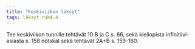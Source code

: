 ```yaml
---
title: "Keskiviikon läksyt"
tags: läksyt rub4.4
---
```


Tee keskiviikon tunnille tehtävät 10 B ja C s. 66, sekä kieliopista infinitiivi-asiasta s. 158 nötskal sekä tehtävät 2A+B s. 159-160.